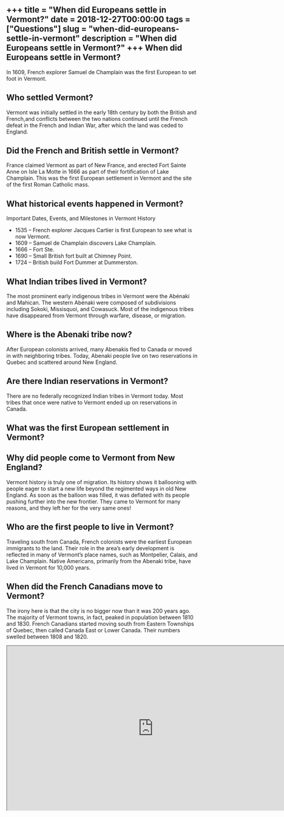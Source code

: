 +++
title = "When did Europeans settle in Vermont?"
date = 2018-12-27T00:00:00
tags = ["Questions"]
slug = "when-did-europeans-settle-in-vermont"
description = "When did Europeans settle in Vermont?"
+++
When did Europeans settle in Vermont?
-------------------------------------

In 1609, French explorer Samuel de Champlain was the first European to set foot in Vermont.

Who settled Vermont?
--------------------

Vermont was initially settled in the early 18th century by both the British and French,and conflicts between the two nations continued until the French defeat in the French and Indian War, after which the land was ceded to England.

Did the French and British settle in Vermont?
---------------------------------------------

France claimed Vermont as part of New France, and erected Fort Sainte Anne on Isle La Motte in 1666 as part of their fortification of Lake Champlain. This was the first European settlement in Vermont and the site of the first Roman Catholic mass.

What historical events happened in Vermont?
-------------------------------------------

Important Dates, Events, and Milestones in Vermont History

- 1535 – French explorer Jacques Cartier is first European to see what is now Vermont.
- 1609 – Samuel de Champlain discovers Lake Champlain.
- 1666 – Fort Ste.
- 1690 – Small British fort built at Chimney Point.
- 1724 – British build Fort Dummer at Dummerston.

What Indian tribes lived in Vermont?
------------------------------------

The most prominent early indigenous tribes in Vermont were the Abénaki and Mahican. The western Abénaki were composed of subdivisions including Sokoki, Missisquoi, and Cowasuck. Most of the indigenous tribes have disappeared from Vermont through warfare, disease, or migration.

Where is the Abenaki tribe now?
-------------------------------

After European colonists arrived, many Abenakis fled to Canada or moved in with neighboring tribes. Today, Abenaki people live on two reservations in Quebec and scattered around New England.

Are there Indian reservations in Vermont?
-----------------------------------------

There are no federally recognized Indian tribes in Vermont today. Most tribes that once were native to Vermont ended up on reservations in Canada.

What was the first European settlement in Vermont?
--------------------------------------------------

Why did people come to Vermont from New England?
------------------------------------------------

Vermont history is truly one of migration. Its history shows it ballooning with people eager to start a new life beyond the regimented ways in old New England. As soon as the balloon was filled, it was deflated with its people pushing further into the new frontier. They came to Vermont for many reasons, and they left her for the very same ones!

Who are the first people to live in Vermont?
--------------------------------------------

Traveling south from Canada, French colonists were the earliest European immigrants to the land. Their role in the area’s early development is reflected in many of Vermont’s place names, such as Montpelier, Calais, and Lake Champlain. Native Americans, primarily from the Abenaki tribe, have lived in Vermont for 10,000 years.

When did the French Canadians move to Vermont?
----------------------------------------------

The irony here is that the city is no bigger now than it was 200 years ago. The majority of Vermont towns, in fact, peaked in population between 1810 and 1830. French Canadians started moving south from Eastern Townships of Quebec, then called Canada East or Lower Canada. Their numbers swelled between 1808 and 1820.

<iframe allow="accelerometer; autoplay; clipboard-write; encrypted-media; gyroscope; picture-in-picture" allowfullscreen="" class="__youtube_prefs__  epyt-is-override  no-lazyload" data-no-lazy="1" data-origheight="433" data-origwidth="770" data-skipgform_ajax_framebjll="" height="433" id="_ytid_40959" loading="lazy" src="https://www.youtube.com/embed/hcN-bNvXzNk?enablejsapi=1&autoplay=0&cc_load_policy=0&cc_lang_pref=&iv_load_policy=1&loop=0&modestbranding=0&rel=1&fs=1&playsinline=0&autohide=2&theme=dark&color=red&controls=1&" title="YouTube player" width="770"></iframe>